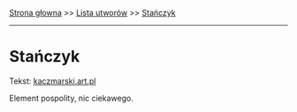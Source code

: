 [Strona głowna](../index.md) >> [Lista utworów](../list.md) >> [Stańczyk](566.md)

---

# Stańczyk

Tekst: [kaczmarski.art.pl](https://www.kaczmarski.art.pl/tworczosc/wiersze/stanczyk/)

Element pospolity, nic ciekawego.